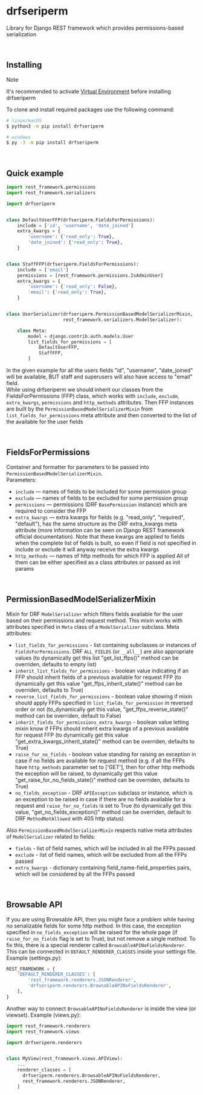 # drfseriperm
Library for Django REST framework which provides permissions-based serialization

<br>

## Installing

> [!NOTE]
> It's recommended to activate
> <a href="https://docs.python.org/3/library/venv.html">Virtual Environment</a>
> before installing drfseriperm

To clone and install required packages use the following command:
```bash
# linux/macOS
$ python3 -m pip install drfseriperm

# windows
$ py -3 -m pip install drfseriperm
```

<br>

## Quick example
```py
import rest_framework.permissions
import rest_framework.serializers

import drfseriperm


class DefaultUserFFP(drfseriperm.FieldsForPermissions):
    include = ['id', 'username', 'date_joined']
    extra_kwargs = {
        'username': {'read_only': True},
        'date_joined': {'read_only': True},
    }


class StaffFFP(drfseriperm.FieldsForPermissions):
    include = ['email']
    permissions = [rest_framework.permissions.IsAdminUser]
    extra_kwargs = {
        'username': {'read_only': False},
        'email': {'read_only': True},
    }


class UserSerializer(drfseriperm.PermissionBasedModelSerializerMixin,
                     rest_framework.serializers.ModelSerializer):

    class Meta:
        model = django.contrib.auth.models.User
        list_fields_for_permissions = [
            DefaultUserFFP,
            StaffFFP,
        ]
```
In the given example for all the users fields "id", "username", "date_joined" will be available, BUT
staff and superusers will also have access to "email" field.<br>
While using drfseriperm we should inherit our classes from
the FieldsForPermissions (FFP) class, which works with
`include`, `exclude`, `extra_kwargs`, `permissions` and `http_methods` attributes.
Then FFP instances are built by the `PermissionBasedModelSerializerMixin` from
`list_fields_for_permissions` meta attribute and then converted to the list of the available for the user fields

<br>

## FieldsForPermissions
Container and formatter for parameters to be passed into `PermissionBasedModelSerializerMixin`.<br>
Parameters:
- `include` — names of fields to be included for some permission group
- `exclude` — names of fields to be excluded for some permission group
- `permissions` — permissions (DRF `BasePermission` instance) which are required to consider the FFP
- `extra_kwargs` — extra kwargs for fields (e.g. "read_only", "required", "default"),
  has the same structure as the DRF extra_kwargs meta attribute 
  (more information can be seen on Django REST framework official documentation).
  Note that these kwargs are applied to fields when the complete list of fields is built,
  so even if field is not specified in include or exclude it will anyway receive the extra kwargs
- `http_methods` — names of http methods for which FFP is applied
All of them can be either specified as a class attributes or passed as init params 

<br>

## PermissionBasedModelSerializerMixin
Mixin for DRF `ModelSerializer` which filters fields available for the user based on their permissions and request method.
This mixin works with attributes specified in `Meta` class of a `ModelSerializer` subclass.
Meta attributes:
- `list_fields_for_permissions` - list containing subclasses or instances of `FieldsForPermissions`.
  DRF `ALL_FIELDS` (or `__all__`) are also appropriate values
  (to dynamically get this list "get_list_ffps()" method can be overriden, defaults to empty list)
- `inherit_list_fields_for_permissions` - boolean value indicating if an FFP should inherit fields of a
  previous available for request FFP
  (to dynamically get this value "get_ffps_inherit_state()" method can be overriden, defaults to True)
- `reverse_list_fields_for_permissions` - boolean value showing if mixin should apply FFPs specified in
  `list_fields_for_permission` in reversed order or not 
  (to_dynamically get this value, "get_ffps_reverse_state()" method can be overriden, default to False)
- `inherit_fields_for_permissions_extra_kwargs` - boolean value letting mixin know if FFPs should inherit extra kwargs
  of a previous available for request FFP
  (to dynamically get this value "get_extra_kwargs_inherit_state()" method can be overriden, defaults to True)
- `raise_for_no_fields` - boolean value standing for raising an exception in case if no fields are available for
  request method
  (e.g. if all the FFPs have `http_methods` parameter set to ['GET'], then for other http methods the exception will
  be raised, to dynamically get this value "get_raise_for_no_fields_state()" method can be overriden, defaults to True)
- `no_fields_exception` - DRF `APIException` subclass or instance, which is an exception to be raised in case if there
  are no fields available for a request and `raise_for_no_fields` is set to True
  (to dynamically get this value, "get_no_fields_exception()" method can be overriden, default to DRF `MethodNotAllowed`
  with 405 http status)

Also `PermissionBasedModelSerializerMixin` respects native meta attributes of `ModelSerializer` related to fields:
- `fields` - list of field names, which will be included in all the FFPs passed
- `exclude` - list of field names, which will be excluded from all the FFPs passed
- `extra_kwargs` - dictionary containing field_name-field_properties pairs,
  which will be considered by all the FFPs passed

<br>

## Browsable API
If you are using Browsable API, then you might face a problem while having no serializable fields for some http method.
In this case, the exception specified in `no_fields_exception` will be raised for the whole page
(if `raise_for_no_fields` flag is set to True), but not remove a single method. To fix this, there is a special renderer
called `BrowsableAPINoFieldsRenderer`. This can be connected in `DEFAULT_RENDERER_CLASSES` inside your settings file.
Example (settings.py):
```py
REST_FRAMEWORK = {
    'DEFAULT_RENDERER_CLASSES': [
        'rest_framework.renderers.JSONRenderer',
        'drfseriperm.renderers.BrowsableAPINoFieldsRenderer',
    ],
}
```
Another way to connect `BrowsableAPINoFieldsRenderer` is inside the view (or viewset). Example (views.py):
```py
import rest_framework.renderers
import rest_framework.views

import drfseriperm.renderers


class MyView(rest_framework.views.APIView):
    ...
    renderer_classes = [
      drfseriperm.renderers.BrowsableAPINoFieldsRenderer,
      rest_framework.renderers.JSONRenderer,
    ]
```

